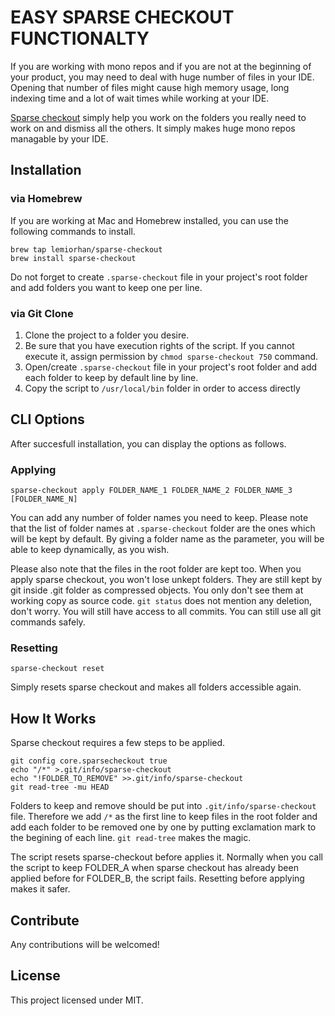 # EASY SPARSE CHECKOUT FUNCTIONALTY 

If you are working with mono repos and if you are not at the beginning of your product, you may need to deal with huge number of files in your IDE. Opening that number of files might cause high memory usage, long indexing time and a lot of wait times while working at your IDE.

[Sparse checkout](https://git-scm.com/docs/git-read-tree) simply help you work on the folders you really need to work on and dismiss all the others. It simply makes huge mono repos managable by your IDE.

## Installation

### via Homebrew
If you are working at Mac and Homebrew installed, you can use the following commands to install.
```
brew tap lemiorhan/sparse-checkout
brew install sparse-checkout
```
Do not forget to create `.sparse-checkout` file in your project's root folder and add folders you want to keep one per line.


### via Git Clone
1. Clone the project to a folder you desire. 
2. Be sure that you have execution rights of the script. If you cannot execute it, assign permission by `chmod sparse-checkout 750` command.
3. Open/create `.sparse-checkout` file in your project's root folder and add each folder to keep by default line by line.
4. Copy the script to `/usr/local/bin` folder in order to access directly 

## CLI Options

After succesfull installation, you can display the options as follows.

### Applying

```
sparse-checkout apply FOLDER_NAME_1 FOLDER_NAME_2 FOLDER_NAME_3 [FOLDER_NAME_N]
```
You can add any number of folder names you need to keep. Please note that the list of folder names at `.sparse-checkout` folder are the ones which will be kept by default. By giving a folder name as the parameter, you will be able to keep dynamically, as you wish.

Please also note that the files in the root folder are kept too. When you apply sparse checkout, you won't lose unkept folders. They are still kept by git inside .git folder as compressed objects. You only don't see them at working copy as source code. `git status` does not mention any deletion, don't worry. You will still have access to all commits. You can still use all git commands safely.

### Resetting
```
sparse-checkout reset
```
Simply resets sparse checkout and makes all folders accessible again.

## How It Works

Sparse checkout requires a few steps to be applied.
```
git config core.sparsecheckout true
echo "/*" >.git/info/sparse-checkout
echo "!FOLDER_TO_REMOVE" >>.git/info/sparse-checkout
git read-tree -mu HEAD
```
Folders to keep and remove should be put into `.git/info/sparse-checkout` file. Therefore we add `/*` as the first line to keep files in the root folder and add each folder to be removed one by one by putting exclamation mark to the begining of each line. `git read-tree` makes the magic.

The script resets sparse-checkout before applies it. Normally when you call the script to keep FOLDER_A when sparse checkout has already been applied before for FOLDER_B, the script fails. Resetting before applying makes it safer.

## Contribute

Any contributions will be welcomed!

## License

This project licensed under MIT.
